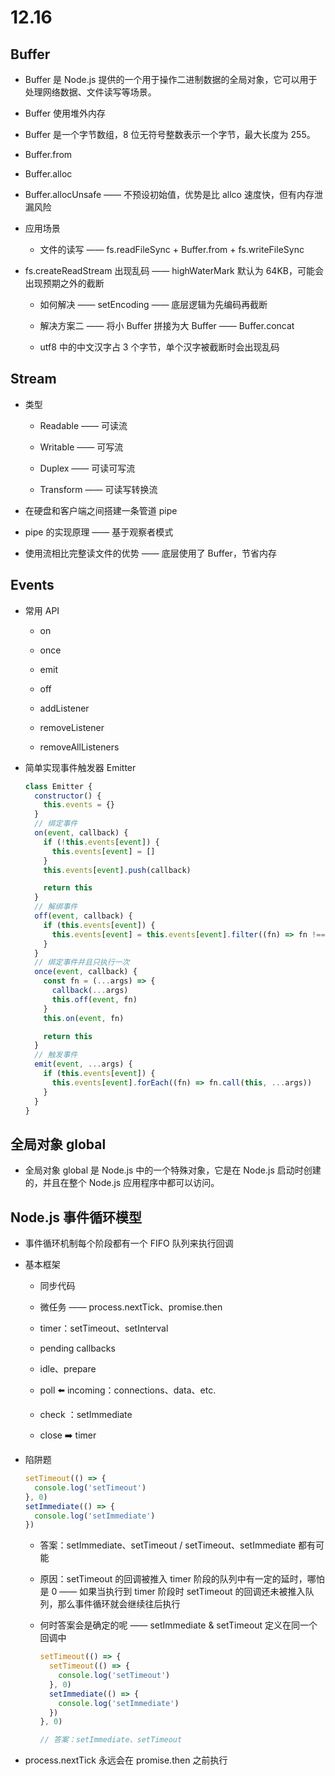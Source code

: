 # 12.16

## Buffer

- Buffer 是 Node.js 提供的一个用于操作二进制数据的全局对象，它可以用于处理网络数据、文件读写等场景。

- Buffer 使用堆外内存

- Buffer 是一个字节数组，8 位无符号整数表示一个字节，最大长度为 255。

- Buffer.from

- Buffer.alloc

- Buffer.allocUnsafe —— 不预设初始值，优势是比 allco 速度快，但有内存泄漏风险

- 应用场景

  - 文件的读写 —— fs.readFileSync + Buffer.from + fs.writeFileSync

- fs.createReadStream 出现乱码 —— highWaterMark 默认为 64KB，可能会出现预期之外的截断

  - 如何解决 —— setEncoding —— 底层逻辑为先编码再截断

  - 解决方案二 —— 将小 Buffer 拼接为大 Buffer —— Buffer.concat

  - utf8 中的中文汉字占 3 个字节，单个汉字被截断时会出现乱码

## Stream

- 类型

  - Readable —— 可读流

  - Writable —— 可写流

  - Duplex —— 可读可写流

  - Transform —— 可读写转换流

- 在硬盘和客户端之间搭建一条管道 pipe

- pipe 的实现原理 —— 基于观察者模式

- 使用流相比完整读文件的优势 —— 底层使用了 Buffer，节省内存

## Events

- 常用 API

  - on

  - once

  - emit

  - off

  - addListener

  - removeListener

  - removeAllListeners

- 简单实现事件触发器 Emitter

  ```js
  class Emitter {
    constructor() {
      this.events = {}
    }
    // 绑定事件
    on(event, callback) {
      if (!this.events[event]) {
        this.events[event] = []
      }
      this.events[event].push(callback)

      return this
    }
    // 解绑事件
    off(event, callback) {
      if (this.events[event]) {
        this.events[event] = this.events[event].filter((fn) => fn !== callback)
      }
    }
    // 绑定事件并且只执行一次
    once(event, callback) {
      const fn = (...args) => {
        callback(...args)
        this.off(event, fn)
      }
      this.on(event, fn)

      return this
    }
    // 触发事件
    emit(event, ...args) {
      if (this.events[event]) {
        this.events[event].forEach((fn) => fn.call(this, ...args))
      }
    }
  }
  ```

## 全局对象 global

- 全局对象 global 是 Node.js 中的一个特殊对象，它是在 Node.js 启动时创建的，并且在整个 Node.js 应用程序中都可以访问。

## Node.js 事件循环模型

- 事件循环机制每个阶段都有一个 FIFO 队列来执行回调

- 基本框架

  - 同步代码

  - 微任务 —— process.nextTick、promise.then

  - timer：setTimeout、setInterval

  - pending callbacks

  - idle、prepare

  - poll ⬅️ incoming：connections、data、etc.

  - check ：setImmediate

  - close ➡️ timer

- 陷阱题

  ```js
  setTimeout(() => {
    console.log('setTimeout')
  }, 0)
  setImmediate(() => {
    console.log('setImmediate')
  })
  ```

  - 答案：setImmediate、setTimeout / setTimeout、setImmediate 都有可能

  - 原因：setTimeout 的回调被推入 timer 阶段的队列中有一定的延时，哪怕是 0 —— 如果当执行到 timer 阶段时 setTimeout 的回调还未被推入队列，那么事件循环就会继续往后执行

  - 何时答案会是确定的呢 —— setImmediate & setTimeout 定义在同一个回调中

    ```js
    setTimeout(() => {
      setTimeout(() => {
        console.log('setTimeout')
      }, 0)
      setImmediate(() => {
        console.log('setImmediate')
      })
    }, 0)

    // 答案：setImmediate、setTimeout 
    ```
- process.nextTick 永远会在 promise.then 之前执行  